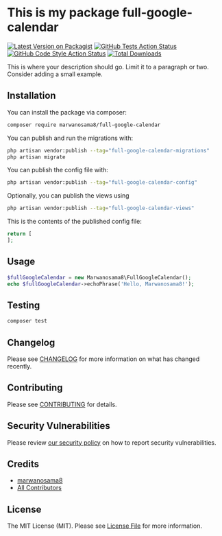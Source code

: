 # This is my package full-google-calendar

[![Latest Version on Packagist](https://img.shields.io/packagist/v/marwanosama8/full-google-calendar.svg?style=flat-square)](https://packagist.org/packages/marwanosama8/full-google-calendar)
[![GitHub Tests Action Status](https://img.shields.io/github/actions/workflow/status/marwanosama8/full-google-calendar/run-tests.yml?branch=main&label=tests&style=flat-square)](https://github.com/marwanosama8/full-google-calendar/actions?query=workflow%3Arun-tests+branch%3Amain)
[![GitHub Code Style Action Status](https://img.shields.io/github/actions/workflow/status/marwanosama8/full-google-calendar/fix-php-code-styling.yml?branch=main&label=code%20style&style=flat-square)](https://github.com/marwanosama8/full-google-calendar/actions?query=workflow%3A"Fix+PHP+code+styling"+branch%3Amain)
[![Total Downloads](https://img.shields.io/packagist/dt/marwanosama8/full-google-calendar.svg?style=flat-square)](https://packagist.org/packages/marwanosama8/full-google-calendar)



This is where your description should go. Limit it to a paragraph or two. Consider adding a small example.

## Installation

You can install the package via composer:

```bash
composer require marwanosama8/full-google-calendar
```

You can publish and run the migrations with:

```bash
php artisan vendor:publish --tag="full-google-calendar-migrations"
php artisan migrate
```

You can publish the config file with:

```bash
php artisan vendor:publish --tag="full-google-calendar-config"
```

Optionally, you can publish the views using

```bash
php artisan vendor:publish --tag="full-google-calendar-views"
```

This is the contents of the published config file:

```php
return [
];
```

## Usage

```php
$fullGoogleCalendar = new Marwanosama8\FullGoogleCalendar();
echo $fullGoogleCalendar->echoPhrase('Hello, Marwanosama8!');
```

## Testing

```bash
composer test
```

## Changelog

Please see [CHANGELOG](CHANGELOG.md) for more information on what has changed recently.

## Contributing

Please see [CONTRIBUTING](.github/CONTRIBUTING.md) for details.

## Security Vulnerabilities

Please review [our security policy](../../security/policy) on how to report security vulnerabilities.

## Credits

- [marwanosama8](https://github.com/marwanosama8)
- [All Contributors](../../contributors)

## License

The MIT License (MIT). Please see [License File](LICENSE.md) for more information.
